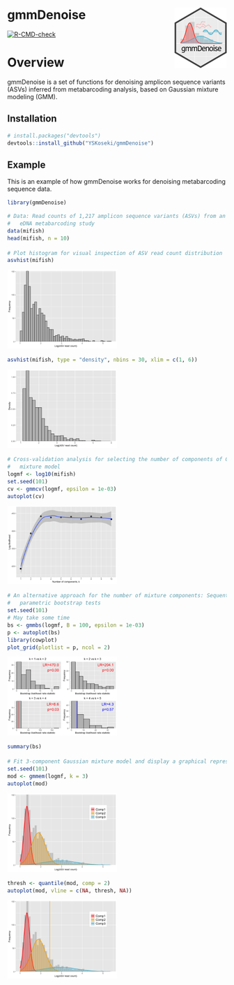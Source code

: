 
<!-- README.md is generated from README.Rmd. Please edit that file -->

# gmmDenoise <img src="man/figures/logo.png" align="right" width="120" />

<!-- badges: start -->

[![R-CMD-check](https://github.com/YSKoseki/gmmDenoise/workflows/R-CMD-check/badge.svg)](https://github.com/YSKoseki/gmmDenoise/actions)
<!-- badges: end -->

# Overview

gmmDenoise is a set of functions for denoising amplicon sequence
variants (ASVs) inferred from metabarcoding analysis, based on Gaussian
mixture modeling (GMM).

## Installation

``` r
# install.packages("devtools")
devtools::install_github("YSKoseki/gmmDenoise")
```

## Example

This is an example of how gmmDenoise works for denoising metabarcoding
sequence data.

``` r
library(gmmDenoise)
```

``` r
# Data: Read counts of 1,217 amplicon sequence variants (ASVs) from an
#   eDNA metabarcoding study
data(mifish)
head(mifish, n = 10)

# Plot histogram for visual inspection of ASV read count distribution
asvhist(mifish)
```

<img src="man/figures/README-example-1.png" width="50%" />

``` r
asvhist(mifish, type = "density", nbins = 30, xlim = c(1, 6))
```

<img src="man/figures/README-example-2.png" width="50%" />

``` r
# Cross-validation analysis for selecting the number of components of Gaussian
#   mixture model
logmf <- log10(mifish)
set.seed(101)
cv <- gmmcv(logmf, epsilon = 1e-03)
autoplot(cv)
```

<img src="man/figures/README-example-3.png" width="50%" />

``` r
# An alternative approach for the number of mixture components: Sequential
#   parametric bootstrap tests 
set.seed(101)
# May take some time
bs <- gmmbs(logmf, B = 100, epsilon = 1e-03)
p <- autoplot(bs)
library(cowplot)
plot_grid(plotlist = p, ncol = 2)
```

<img src="man/figures/README-example-4.png" width="50%" />

``` r
summary(bs)

# Fit 3-component Gaussian mixture model and display a graphical representation of the output
set.seed(101)
mod <- gmmem(logmf, k = 3)
autoplot(mod)
```

<img src="man/figures/README-example-5.png" width="50%" />

``` r
thresh <- quantile(mod, comp = 2)
autoplot(mod, vline = c(NA, thresh, NA))
```

<img src="man/figures/README-example-6.png" width="50%" />

<!--
You'll still need to render `README.Rmd` regularly, to keep `README.md` up-to-date. `devtools::build_readme()` is handy for this. You could also use GitHub Actions to re-render `README.Rmd` every time you push. An example workflow can be found here: <https://github.com/r-lib/actions/tree/v1/examples>.
-->
